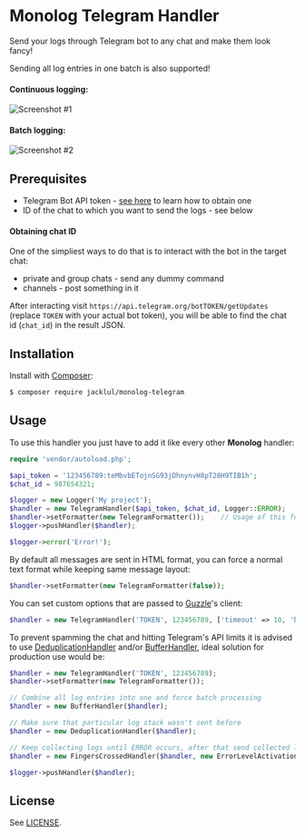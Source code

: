 # Monolog Telegram Handler

Send your logs through Telegram bot to any chat and make them look fancy!

Sending all log entries in one batch is also supported!

#### Continuous logging:

![Screenshot #1](https://i.imgur.com/ISWxisv.jpg)

#### Batch logging:

![Screenshot #2](https://i.imgur.com/ZeZhs60.jpg)

## Prerequisites

 - Telegram Bot API token - [see here](https://core.telegram.org/bots#creating-a-new-bot) to learn how to obtain one
 - ID of the chat to which you want to send the logs - see below
 
#### Obtaining chat ID

One of the simpliest ways to do that is to interact with the bot in the target chat:
- private and group chats - send any dummy command
- channels - post something in it

After interacting visit `https://api.telegram.org/botTOKEN/getUpdates` (replace `TOKEN` with your actual bot token), you will be able to find the chat id (`chat_id`) in the result JSON.

## Installation

Install with [Composer](https://github.com/composer/composer):

```bash
$ composer require jacklul/monolog-telegram
```

## Usage

To use this handler you just have to add it like every other **Monolog** handler:

```php
require 'vendor/autoload.php';

$api_token = '123456789:teMbvbETojnSG93jDhnynvH8pT28H9TIB1h';
$chat_id = 987654321;

$logger = new Logger('My project');
$handler = new TelegramHandler($api_token, $chat_id, Logger::ERROR);
$handler->setFormatter(new TelegramFormatter());    // Usage of this formatter is optional but recommended if you want better message layout
$logger->pushHandler($handler);

$logger->error('Error!');
```

By default all messages are sent in HTML format, you can force a normal text format while keeping same message layout:

```php
$handler->setFormatter(new TelegramFormatter(false));
```

You can set custom options that are passed to [Guzzle](https://github.com/guzzle/guzzle)'s client:

```php
$handler = new TelegramHandler('TOKEN', 123456789, ['timeout' => 10, 'handler' => new StreamHandler()]);
```

To prevent spamming the chat and hitting Telegram's API limits it is advised to use
 [DeduplicationHandler](https://github.com/Seldaek/monolog/blob/master/src/Monolog/Handler/DeduplicationHandler.php) and/or [BufferHandler](https://github.com/Seldaek/monolog/blob/master/src/Monolog/Handler/BufferHandler.php), ideal solution for production use would be:

```php
$handler = new TelegramHandler('TOKEN', 123456789);
$handler->setFormatter(new TelegramFormatter());

// Combine all log entries into one and force batch processing
$handler = new BufferHandler($handler);

// Make sure that particular log stack wasn't sent before
$handler = new DeduplicationHandler($handler);

// Keep collecting logs until ERROR occurs, after that send collected logs to $handler
$handler = new FingersCrossedHandler($handler, new ErrorLevelActivationStrategy(Logger::ERROR));

$logger->pushHandler($handler);
```

## License

See [LICENSE](LICENSE).
